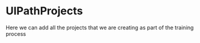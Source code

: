 # UIPathProjects
Here we can add all the projects that we are creating as part of the training process
